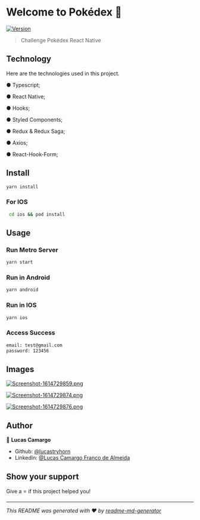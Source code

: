 # Welcome to Pokédex 👋

[![Version](https://img.shields.io/npm/v/pokedex.svg)](https://www.npmjs.com/package/pokedex)

> Challenge Pokédex React Native

## Technology

Here are the technologies used in this project.

● Typescript;

● React Native;

● Hooks;

● Styled Components;

● Redux & Redux Saga;

● Axios;

● React-Hook-Form;

## Install

```sh
yarn install
```

### For IOS

```sh
 cd ios && pod install
```

## Usage

### Run Metro Server

```sh
yarn start
```

### Run in Android

```sh
yarn android
```

### Run in IOS

```sh
yarn ios
```

### Access Success

```sh
email: test@gmail.com
password: 123456
```

## Images

[![Screenshot-1614729859.png](https://i.postimg.cc/mgMFxV68/Screenshot-1614729859.png)](https://postimg.cc/87pCMdG6)

[![Screenshot-1614729874.png](https://i.postimg.cc/zfFbvvNh/Screenshot-1614729874.png)](https://postimg.cc/67T519y6)

[![Screenshot-1614729876.png](https://i.postimg.cc/SKhYm8Bq/Screenshot-1614729876.png)](https://postimg.cc/v40Zz18S)

## Author

👤 **Lucas Camargo**

- Github: [@lucastryhorn](https://github.com/lucastryhorn)
- LinkedIn: [@Lucas Camargo Franco de Almeida](https://linkedin.com/in/lucas-camargo-franco-de-almeida-57229616a)

## Show your support

Give a ⭐️ if this project helped you!

---

_This README was generated with ❤️ by [readme-md-generator](https://github.com/kefranabg/readme-md-generator)_
